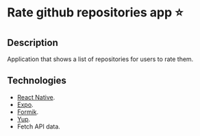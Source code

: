 # Rate github repositories app ⭐

## Description

Application that shows a list of repositories for users to rate them.

## Technologies

- [React Native](https://reactnative.dev/).
- [Expo](https://expo.dev/).
- [Formik](https://formik.org/docs/overview).
- [Yup](https://www.npmjs.com/package/yup).
- Fetch API data.

